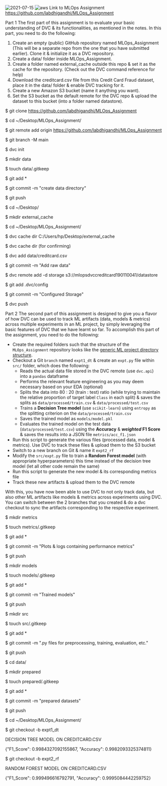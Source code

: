 ![2021-07-15](https://user-images.githubusercontent.com/62051958/125825938-7dfd1025-4c5f-4994-a6bf-51adcf1e1036.png)
![aws](https://user-images.githubusercontent.com/62051958/125825982-0d3b86ec-28ca-4918-87e6-be3eb8575a09.jpg)
Link to MLOps Assignment
https://github.com/labdhigandhi/MLOps_Assignment

Part 1
The first part of this assignment is to evaluate your basic understanding of DVC & its functionalities, as mentioned in the notes. In this part, you need to do the following:

1. Create an empty (public) GitHub repository named MLOps_Assignment (This will be a separate repo from the one that you have submitted earlier). Clone it & initialize it as a DVC repository.
2. Create a data/ folder inside MLOps_Assignment.
3. Create a folder named external_cache outside this repo & set it as the cache for the repository. (Check out the DVC command reference for help)
4. Download the creditcard.csv file from this Credit Card Fraud dataset, place it in the data/ folder & enable DVC tracking for it.
5. Create a new Amazon S3 bucket (name it anything you want).
6. Set the S3 bucket as the default remote for the DVC repo & upload the dataset to this bucket (into a folder named datastore).

$ git clone https://github.com/labdhigandhi/MLOps_Assignment

$ cd ~/Desktop/MLOps_Assignment/

$ git remote add origin https://github.com/labdhigandhi/MLOps_Assignment

$ git branch -M main

$ dvc init

$ mkdir data

$ touch data/.gitkeep

$ git add *

$ git commit -m "create data directory"

$ git push

$ cd ~/Desktop/

$ mkdir external_cache

$ cd ~/Desktop/MLOps_Assignment/

$ dvc cache dir C:/Users/hp/Desktop/external_cache

$ dvc cache dir (for confirming)

$ dvc add data/creditcard.csv

$ git commit -m "Add raw data"

$ dvc remote add -d storage s3://mlopsdvccreditcard190110041/datastore

$ git add .dvc/config

$ git commit -m "Configured Storage"

$ dvc push

Part 2
The second part of this assignment is designed to give you a flavor of how DVC can be used to track ML artifacts (data, models & metrics) across multiple experiments in an ML project, by simply leveraging the basic features of DVC that we have learnt so far. To accomplish this part of the assignment, you need to do the following:

- Create the required folders such that the structure of the `MLOps_Assignment` repository looks like the [generic ML project directory structure](https://www.notion.so/Week-2-Data-Model-Management-with-DVC-1bdbe182a0d344cca193c9cdb7e18a64).
- Checkout a Git `branch` named `expt1_dt` & create an `expt.py` file within `src/` folder, which does the following:
    - Reads the actual data file stored in the DVC remote (use `dvc.api`) into a `pandas` dataframe
    - Performs the relevant feature engineering as you may deem necessary based on your EDA (optional)
    - Splits the data into 80 : 20 (train : test) ratio (while trying to maintain the relative proportion of target label `Class` in each split) & saves the splits as `data/processed/train.csv` & `data/processed/test.csv`
    - Trains a **Decision Tree model** (use `scikit-learn`) using `entropy` as the splitting criterion on the `data/processed/train.csv`
    - Saves the trained model as `models/model.pkl`
    - Evaluates the trained model on the test data (`data/processed/test.csv`) using the **Accuracy** & ***weighted* F1 Score** & saves the results into a JSON file `metrics/acc_f1.json`
- Run this script to generate the various files (processed data, model & metrics). Use DVC to track these files & upload them to the S3 bucket
- Switch to a new branch on Git & name it `expt2_rf`
- Modify the `src/expt.py` file to train a **Random Forest model** (with appropriate hyperparameters) this time instead of the decision tree model (let all other code remain the same)
- Run this script to generate the new model & its corresponding metrics file
- Track these new artifacts & upload them to the DVC remote

With this, you have now been able to use DVC to not only track data, but also other ML artifacts like models & metrics across experiments using DVC. You can switch between the 2 branches that you created & do a dvc checkout to sync the artifacts corresponding to the respective experiment.

$ mkdir metrics

$ touch metrics/.gitkeep

$ git add *

$ git commit -m "Plots & logs containing performance metrics"

$ git push

$ mkdir models

$ touch models/.gitkeep

$ git add *

$ git commit -m "Trained models"

$ git push

$ mkdir src

$ touch src/.gitkeep

$ git add *

$ git commit -m ".py files for preprocessing, training, evaluation, etc."

$ git push

$ cd data/

$ mkdir prepared

$ touch prepared/.gitkeep

$ git add *

$ git commit -m "prepared datasets"

$ git push

$ cd ~/Desktop/MLOps_Assignment/

$ git checkout -b expt1_dt

DECISION TREE MODEL ON CREDITCARD.CSV

{"F1_Score": 0.9984327092155867, "Accuracy": 0.9982093325374811}

$ git checkout -b expt2_rf

RANDOM FOREST MODEL ON CREDITCARD.CSV

{"F1_Score": 0.999496616792791, "Accuracy": 0.9995084442259752}
